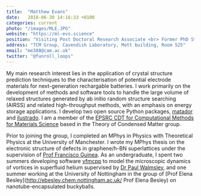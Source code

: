 ```yaml
---
title:  "Matthew Evans"
date:   2018-06-30 14:16:33 +0100
categories: current
photo: "/images/MLE.JPG"
website: "https://ml-evs.science"
position: "Visiting Post Doctoral Research Associate <br> Former PhD Student"
address: "TCM Group, Cavendish Laboratory, Mott building, Room 525"
email: "me388@cam.ac.uk"
twitter: "@funroll_loops"
---
```


My main research interest lies in the application of crystal structure prediction techniques to the characterisation of potential electrode materials for next-generation rechargable batteries. I work primarily on the development of methods and software tools to handle the large volume of relaxed structures generated by ab initio random structure searching (AIRSS) and related high-throughput methods, with an emphasis on energy storage applications. I develop two open source Python packages, [matador](http://matador.science) and [ilustrado](http://www.tcm.phy.cam.ac.uk/~me388/ilustrado). I am a member of the [EPSRC CDT for Computational Methods for Materials Science](http://www.csc.cam.ac.uk/academic/cdtcompmat) based in the Theory of Condensed Matter group.

Prior to joining the group, I completed an MPhys in Physics with Theoretical Physics at the University of Manchester. I wrote my MPhys thesis on the electronic structure of defects in graphene/h-BN superlattices under the supervision of [Prof Francisco Guinea](http://scholar.google.com/citations?user=5FPqkUgAAAAJ). As an undergraduate, I spent two summers developing software [vfmcpp](http://github.com/charmedXi/vfmcppar) to model the microscopic dynamics of vortices in superfluid helium supervised by [Dr Paul Walmsley](http://www.condmat.physics.manchester.ac.uk/researchthemes/quantumfluids/), and one summer working at the University of Nottingham in the group of [Prof Elena Besley](http://ebesley.chem.nottingham.ac.uk/ Prof Elena Besley) on nanotube-encapsulated buckyballs.
